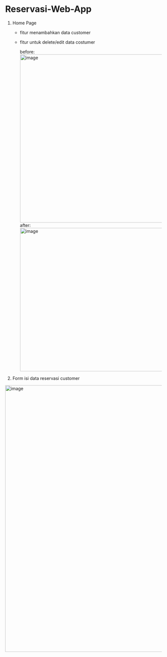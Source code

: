 # Reservasi-Web-App
1. Home Page
   - fitur menambahkan data customer
   - fitur untuk delete/edit data costumer
     
     before:
     <img width="1729" height="542" alt="image" src="https://github.com/user-attachments/assets/107261c2-934c-4d3b-aa36-a6e4aecc4468" />
     after:
     <img width="1729" height="462" alt="image" src="https://github.com/user-attachments/assets/4e140a47-1b15-4eda-8369-e2d674165b79" />


3. Form isi data reservasi customer
<img width="636" height="859" alt="image" src="https://github.com/user-attachments/assets/51b89562-367f-4f60-b8a1-743a8cea3406" />

